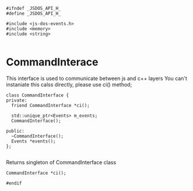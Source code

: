 





  

```
#ifndef _JSDOS_API_H_
#define _JSDOS_API_H_

#include <js-dos-events.h>
#include <memory>
#include <string>


```







CommandInterace
==========








This interface is used to communicate between js and c++ layers
You can't instaniate this calss directly, please use ci() method;


  

```
class CommandInterface {
private:
  friend CommandInterface *ci();

  std::unique_ptr<Events> m_events;
  CommandInterface();

public:
  ~CommandInterface();
  Events *events();
};


```







Returns singleton of CommandInterface class


  

```
CommandInterface *ci();

#endif


```




